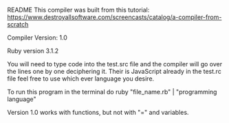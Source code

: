 README
This compiler was built from this tutorial: https://www.destroyallsoftware.com/screencasts/catalog/a-compiler-from-scratch
 
Compiler Version: 1.0
 
Ruby version 3.1.2

You will need to type code into the test.src file and the compiler will go over the lines one by one deciphering it. 
Their is JavaScript already in the test.rc file feel free to use which ever language you desire.

To run this program in the terminal do  ruby "file_name.rb" | "programming language" 

Version 1.0 works with functions, but not with "=" and variables.

